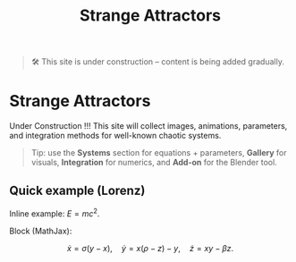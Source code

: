 ﻿---
layout: default
title: Strange Attractors
---

> 🛠️ This site is under construction – content is being added gradually.

# Strange Attractors

Under Construction !!! This site will collect images, animations, parameters, and integration methods for well-known chaotic systems.

> Tip: use the **Systems** section for equations + parameters, **Gallery** for visuals, **Integration** for numerics, and **Add-on** for the Blender tool.

## Quick example (Lorenz)

Inline example: $E = mc^2$.

Block (MathJax):

$$
\dot{x}=\sigma (y-x),\quad
\dot{y}=x(\rho - z)-y,\quad
\dot{z}=xy-\beta z.
$$
